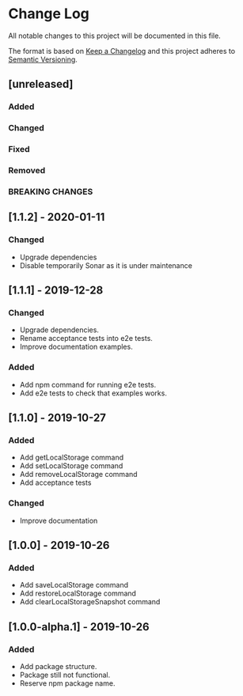# Change Log
All notable changes to this project will be documented in this file.

The format is based on [Keep a Changelog](http://keepachangelog.com/)
and this project adheres to [Semantic Versioning](http://semver.org/).

## [unreleased]
### Added
### Changed
### Fixed
### Removed
### BREAKING CHANGES

## [1.1.2] - 2020-01-11
### Changed
- Upgrade dependencies
- Disable temporarily Sonar as it is under maintenance

## [1.1.1] - 2019-12-28
### Changed
- Upgrade dependencies.
- Rename acceptance tests into e2e tests.
- Improve documentation examples.

### Added
- Add npm command for running e2e tests.
- Add e2e tests to check that examples works.

## [1.1.0] - 2019-10-27
### Added
- Add getLocalStorage command
- Add setLocalStorage command
- Add removeLocalStorage command
- Add acceptance tests

### Changed
- Improve documentation

## [1.0.0] - 2019-10-26
### Added
- Add saveLocalStorage command
- Add restoreLocalStorage command
- Add clearLocalStorageSnapshot command

## [1.0.0-alpha.1] - 2019-10-26
### Added
- Add package structure.
- Package still not functional.
- Reserve npm package name.

